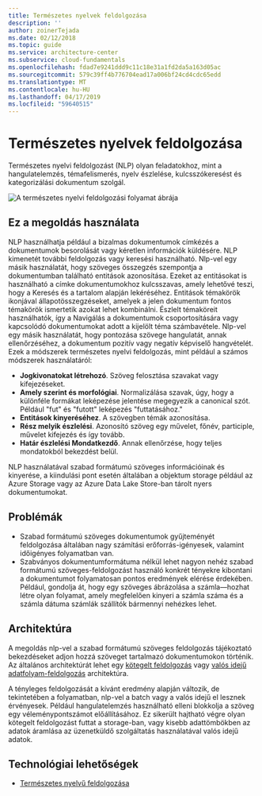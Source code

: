 ```yaml
---
title: Természetes nyelvek feldolgozása
description: ''
author: zoinerTejada
ms.date: 02/12/2018
ms.topic: guide
ms.service: architecture-center
ms.subservice: cloud-fundamentals
ms.openlocfilehash: fdad7e9241ddd9c11c18e31a1fd2da5a163d05ac
ms.sourcegitcommit: 579c39ff4b776704ead17a006bf24cd4cdc65edd
ms.translationtype: MT
ms.contentlocale: hu-HU
ms.lasthandoff: 04/17/2019
ms.locfileid: "59640515"
---
```

# <a name="natural-language-processing"></a>Természetes nyelvek feldolgozása

Természetes nyelvi feldolgozást (NLP) olyan feladatokhoz, mint a hangulatelemzés, témafelismerés, nyelv észlelése, kulcsszókeresést és kategorizálási dokumentum szolgál.

![A természetes nyelvi feldolgozási folyamat ábrája](./images/nlp-pipeline.png)

## <a name="when-to-use-this-solution"></a>Ez a megoldás használata

NLP használhatja például a bizalmas dokumentumok címkézés a dokumentumok besorolását vagy kéretlen információk küldésére. NLP kimenetét további feldolgozás vagy keresési használható. Nlp-vel egy másik használatát, hogy szöveges összegzés szempontja a dokumentumban található entitások azonosítása. Ezeket az entitásokat is használható a címke dokumentumokhoz kulcsszavas, amely lehetővé teszi, hogy a Keresés és a tartalom alapján lekéréséhez. Entitások témakörök ikonjával állapotösszegzéseket, amelyek a jelen dokumentum fontos témakörök ismertetik azokat lehet kombinálni. Észlelt témaköreit használhatók, így a Navigálás a dokumentumok csoportosítására vagy kapcsolódó dokumentumokat adott a kijelölt téma számbavétele. Nlp-vel egy másik használatát, hogy pontozása szövege hangulatát, annak ellenőrzéséhez, a dokumentum pozitív vagy negatív képviselő hangvételét. Ezek a módszerek természetes nyelvi feldolgozás, mint például a számos módszerek használatáról:

- **Jogkivonatokat létrehozó**. Szöveg felosztása szavakat vagy kifejezéseket.
- **Amely szerint és morfológiai**. Normalizálása szavak, úgy, hogy a különféle formákat leképezése jelentése megegyezik a canonical szót. Például "fut" és "futott" leképezés "futtatásához."
- **Entitások kinyeréséhez**. A szövegben témák azonosítása.
- **Rész melyik észlelési**. Azonosító szöveg egy művelet, főnév, participle, művelet kifejezés és így tovább.
- **Határ észlelési Mondatkezdő**. Annak ellenőrzése, hogy teljes mondatokból bekezdést belül.

NLP használatával szabad formátumú szöveges információinak és kinyerése, a kiindulási pont esetén általában a objektum storage például az Azure Storage vagy az Azure Data Lake Store-ban tárolt nyers dokumentumokat.

## <a name="challenges"></a>Problémák

- Szabad formátumú szöveges dokumentumok gyűjteményét feldolgozása általában nagy számítási erőforrás-igényesek, valamint időigényes folyamatban van.
- Szabványos dokumentumformátuma nélkül lehet nagyon nehéz szabad formátumú szöveges-feldolgozást használó konkrét tényekre kibontani a dokumentumot folyamatosan pontos eredmények elérése érdekében. Például, gondolja át, hogy egy szöveges ábrázolása a számla&mdash;hozhat létre olyan folyamat, amely megfelelően kinyeri a számla száma és a számla dátuma számlák szállítók bármennyi nehézkes lehet.

## <a name="architecture"></a>Architektúra

A megoldás nlp-vel a szabad formátumú szöveges feldolgozás tájékoztató bekezdéseket adjon hozzá szöveget tartalmazó dokumentumokon történik. Az általános architektúrát lehet egy [kötegelt feldolgozás](../big-data/batch-processing.md) vagy [valós idejű adatfolyam-feldolgozás](../big-data/real-time-processing.md) architektúra.

A tényleges feldolgozását a kívánt eredmény alapján változik, de tekintetében a folyamatban, nlp-vel a batch vagy a valós idejű el lesznek érvényesek. Például hangulatelemzés használható elleni blokkolja a szöveg egy véleménypontszámot előállításához. Ez sikerült hajtható végre olyan kötegelt feldolgozást futtat a storage-ban, vagy kisebb adattömbökben az adatok áramlása az üzenetküldő szolgáltatás használatával valós idejű adatok.

## <a name="technology-choices"></a>Technológiai lehetőségek

- [Természetes nyelvű feldolgozása](../technology-choices/natural-language-processing.md)
